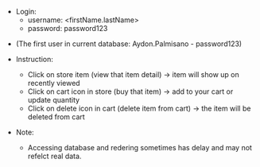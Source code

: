- Login:
  * username: <firstName.lastName>
  * password: password123
* (The first user in current database: Aydon.Palmisano - password123)

- Instruction:
  * Click on store item (view that item detail) -> item will show up on recently viewed
  * Click on cart icon in store (buy that item) -> add to your cart or update quantity
  * Click on delete icon in cart (delete item from cart) -> the item will be deleted from cart
  
- Note:
  * Accessing database and redering sometimes has delay and may not refelct real data.
